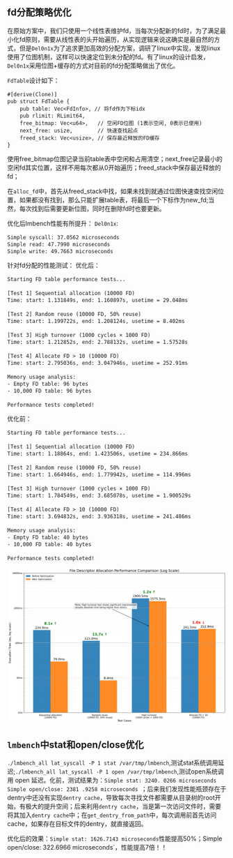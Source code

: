 ## fd分配策略优化

在原始方案中，我们只使用一个线性表维护fd，当每次分配新的fd时，为了满足最小化fd原则，需要从线性表的头开始遍历，从实现逻辑来说这确实是最自然的方式，但是`Del0n1x`为了追求更加高效的分配方案，调研了linux中实现，发现linux使用了位图机制，这样可以快速定位到未分配的fd。有了linux的设计启发，`Del0n1x`采用位图+缓存的方式对目前的fd分配策略做出了优化。

`FdTable`设计如下：
```
#[derive(Clone)]
pub struct FdTable {
    pub table: Vec<FdInfo>, // 将fd作为下标idx
    pub rlimit: RLimit64,
    free_bitmap: Vec<u64>,   // 空闲FD位图 (1表示空闲, 0表示已使用)
    next_free: usize,        // 快速查找起点
    freed_stack: Vec<usize>, // 保存最近释放的FD缓存
}
```

使用free_bitmap位图记录当前table表中空闲和占用清空；next_free记录最小的空闲fd其实位置，这样不用每次都从0开始遍历；freed_stack中保存最近释放的fd；

在`alloc_fd`中，首先从freed_stack中找，如果未找到就通过位图快速查找空闲位置，如果都没有找到，那么只能扩展table表，将最后一个下标作为new_fd;当然，每次找到后需要更新位图，同时在删除fd时也要更新。

优化后lmbench性能有所提升：
`Del0n1x`:
```
Simple syscall: 37.0562 microseconds
Simple read: 47.7990 microseconds
Simple write: 49.7663 microseconds
```

针对fd分配的性能测试：
优化后：
```
Starting FD table performance tests...

[Test 1] Sequential allocation (10000 FD)
Time: start: 1.131849s, end: 1.160897s, usetime = 29.048ms

[Test 2] Random reuse (10000 FD, 50% reuse)
Time: start: 1.199722s, end: 1.208124s, usetime = 8.402ms

[Test 3] High turnover (1000 cycles × 1000 FD)
Time: start: 1.212852s, end: 2.788132s, usetime = 1.57528s

[Test 4] Allocate FD > 10 (10000 FD)
Time: start: 2.795036s, end: 3.047946s, usetime = 252.91ms

Memory usage analysis:
- Empty FD table: 96 bytes
- 10,000 FD table: 96 bytes

Performance tests completed!
```

优化前：
```
Starting FD table performance tests...

[Test 1] Sequential allocation (10000 FD)
Time: start: 1.18864s, end: 1.423506s, usetime = 234.866ms

[Test 2] Random reuse (10000 FD, 50% reuse)
Time: start: 1.664946s, end: 1.779942s, usetime = 114.996ms

[Test 3] High turnover (1000 cycles × 1000 FD)
Time: start: 1.784549s, end: 3.685078s, usetime = 1.900529s

[Test 4] Allocate FD > 10 (10000 FD)
Time: start: 3.694832s, end: 3.936318s, usetime = 241.486ms

Memory usage analysis:
- Empty FD table: 40 bytes
- 10,000 FD table: 40 bytes

Performance tests completed!
```

![](./iamge/fd_performance_comparison_log.png)


## `lmbench`中stat和open/close优化

`./lmbench_all lat_syscall -P 1 stat /var/tmp/lmbench`,测试stat系统调用延迟;`./lmbench_all lat_syscall -P 1 open /var/tmp/lmbench`,测试open系统调用 open 延迟。化前，测试结果为：`Simple stat: 3240. 0266 microseconds
` `Simple open/close: 2381 .9258 microseconds
`；后来我们发现性能瓶颈存在于dentry中还没有实现`dentry cache`，导致每次寻找文件都需要从目录树的root开始，有极大的提升空间；后来利用`dentry cache`，当是第一次访问文件时，需要将其加入`dentry cache`中；在`get_dentry_from_path`中，每次调用前首先访问cache，如果存在目标文件的dentry，就直接返回。

优化后的效果：`Simple stat: 1626.7143 microseconds`性能提高50%；Simple open/close: 322.6966 microseconds`，性能提高7倍！！